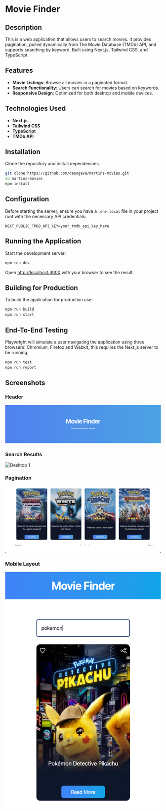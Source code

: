 # Movie Finder

## Description
This is a web application that allows users to search movies. It provides pagination, pulled dynamically from The Movie Database (TMDb) API, and supports searching by keyword. Built using Next.js, Tailwind CSS, and TypeScript.

## Features
- **Movie Listings**: Browse all movies in a paginated format.
- **Search Functionality**: Users can search for movies based on keywords.
- **Responsive Design**: Optimized for both desktop and mobile devices.

## Technologies Used
- **Next.js**
- **Tailwind CSS**
- **TypeScript**
- **TMDb API**

## Installation

Clone the repository and install dependencies.

```bash
git clone https://github.com/daosgava/martins-movies.git
cd martins-movies
npm install
```

## Configuration

Before starting the server, ensure you have a `.env.local` file in your project root with the necessary API credentials:

```plaintext
NEXT_PUBLIC_TMDB_API_KEY=your_tmdb_api_key_here
```

## Running the Application

Start the development server:

```bash
npm run dev
```

Open [http://localhost:3000](http://localhost:3000) with your browser to see the result.

## Building for Production

To build the application for production use:

```bash
npm run build
npm run start
```

## End-To-End Testing

Playwright will simulate a user navigating the application using three browsers: Chromium, Firefox and Webkit, this requires the Next.js server to be running.

```bash
npm run test
npm run report
```

## Screenshots

### Header

![Desktop 1](/public/images/1.png)

### Search Results

![Desktop 1](/public/images/2.png)

### Pagination

![Desktop 1](/public/images/3.png)

### Mobile Layout

![Mobile 1](/public/images/4.png)
